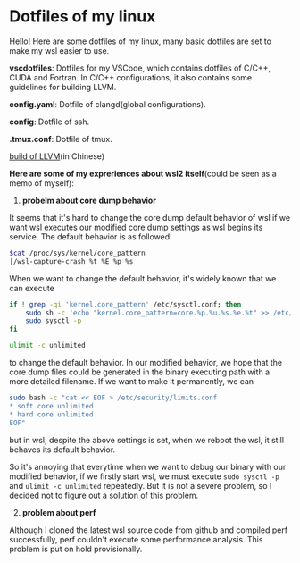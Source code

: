 # Dotfiles of my linux

Hello! Here are some dotfiles of my linux, many basic dotfiles are set to make my wsl easier to use.

**vscdotfiles**: Dotfiles for my VSCode, which contains dotfiles of C/C++, CUDA and Fortran. In C/C++ configurations, 
it also contains some guidelines for building LLVM.

**config.yaml**: Dotfile of clangd(global configurations).

**config**: Dotfile of ssh.

**.tmux.conf**: Dotfile of tmux.

[build of LLVM](./vscdotfiles/C/README.md)(in Chinese)

**Here are some of my expreriences about wsl2 itself**(could be seen as a memo of myself):

1. **probelm about core dump behavior**

It seems that it's hard to change the core dump default behavior of wsl if we want wsl executes our modified core dump settings as wsl begins its service. The default behavior is as followed:

```bash
$cat /proc/sys/kernel/core_pattern
|/wsl-capture-crash %t %E %p %s
```

When we want to change the default behavior, it's widely known that we can execute

```bash
if ! grep -qi 'kernel.core_pattern' /etc/sysctl.conf; then
	sudo sh -c 'echo "kernel.core_pattern=core.%p.%u.%s.%e.%t" >> /etc/sysctl.conf'
	sudo sysctl -p
fi

ulimit -c unlimited
```

to change the default behavior. In our modified behavior, we hope that the core dump files could be generated in the binary executing path with a more detailed filename. If we want to make it permanently, we can

```bash
sudo bash -c "cat << EOF > /etc/security/limits.conf
* soft core unlimited
* hard core unlimited
EOF"
```

but in wsl, despite the above settings is set, when we reboot the wsl, it still behaves its default behavior.

So it's annoying that everytime when we want to debug our binary with our modified behavior, if we firstly start wsl, we must execute `sudo sysctl -p` and `ulimit -c unlimited` repeatedly. But it is not a severe problem, so I decided not to figure out a solution of this problem.

2. **problem about perf**

Although I cloned the latest wsl source code from github and compiled perf successfully, perf couldn't execute some performance analysis. This problem is put on hold provisionally. 
